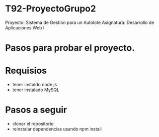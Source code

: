 # T92-ProyectoGrupo2
Proyecto: Sistema de Gestión para un Autolote 
Asignatura: Desarrollo de Aplicaciones Web I

# Pasos para probar el proyecto.

# Requisios
* tener instaldo node.js
* tener instalado MySQL

# Pasos a seguir
* clonar el repositorio
* reinstalar dependencias usando npm install